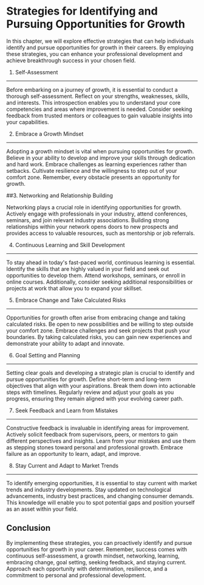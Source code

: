 Strategies for Identifying and Pursuing Opportunities for Growth
=========================================================================

In this chapter, we will explore effective strategies that can help individuals identify and pursue opportunities for growth in their careers. By employing these strategies, you can enhance your professional development and achieve breakthrough success in your chosen field.

1. Self-Assessment
------------------

Before embarking on a journey of growth, it is essential to conduct a thorough self-assessment. Reflect on your strengths, weaknesses, skills, and interests. This introspection enables you to understand your core competencies and areas where improvement is needed. Consider seeking feedback from trusted mentors or colleagues to gain valuable insights into your capabilities.

2. Embrace a Growth Mindset
---------------------------

Adopting a growth mindset is vital when pursuing opportunities for growth. Believe in your ability to develop and improve your skills through dedication and hard work. Embrace challenges as learning experiences rather than setbacks. Cultivate resilience and the willingness to step out of your comfort zone. Remember, every obstacle presents an opportunity for growth.

##3. Networking and Relationship Building

Networking plays a crucial role in identifying opportunities for growth. Actively engage with professionals in your industry, attend conferences, seminars, and join relevant industry associations. Building strong relationships within your network opens doors to new prospects and provides access to valuable resources, such as mentorship or job referrals.

4. Continuous Learning and Skill Development
--------------------------------------------

To stay ahead in today's fast-paced world, continuous learning is essential. Identify the skills that are highly valued in your field and seek out opportunities to develop them. Attend workshops, seminars, or enroll in online courses. Additionally, consider seeking additional responsibilities or projects at work that allow you to expand your skillset.

5. Embrace Change and Take Calculated Risks
-------------------------------------------

Opportunities for growth often arise from embracing change and taking calculated risks. Be open to new possibilities and be willing to step outside your comfort zone. Embrace challenges and seek projects that push your boundaries. By taking calculated risks, you can gain new experiences and demonstrate your ability to adapt and innovate.

6. Goal Setting and Planning
----------------------------

Setting clear goals and developing a strategic plan is crucial to identify and pursue opportunities for growth. Define short-term and long-term objectives that align with your aspirations. Break them down into actionable steps with timelines. Regularly review and adjust your goals as you progress, ensuring they remain aligned with your evolving career path.

7. Seek Feedback and Learn from Mistakes
----------------------------------------

Constructive feedback is invaluable in identifying areas for improvement. Actively solicit feedback from supervisors, peers, or mentors to gain different perspectives and insights. Learn from your mistakes and use them as stepping stones toward personal and professional growth. Embrace failure as an opportunity to learn, adapt, and improve.

8. Stay Current and Adapt to Market Trends
------------------------------------------

To identify emerging opportunities, it is essential to stay current with market trends and industry developments. Stay updated on technological advancements, industry best practices, and changing consumer demands. This knowledge will enable you to spot potential gaps and position yourself as an asset within your field.

Conclusion
----------

By implementing these strategies, you can proactively identify and pursue opportunities for growth in your career. Remember, success comes with continuous self-assessment, a growth mindset, networking, learning, embracing change, goal setting, seeking feedback, and staying current. Approach each opportunity with determination, resilience, and a commitment to personal and professional development.
